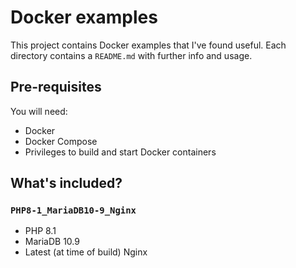 # Docker examples
This project contains Docker examples that I've found useful.  Each directory contains a `README.md` with further info and usage.

## Pre-requisites
You will need:

* Docker
* Docker Compose
* Privileges to build and start Docker containers

## What's included?
### `PHP8-1_MariaDB10-9_Nginx`
* PHP 8.1
* MariaDB 10.9
* Latest (at time of build) Nginx

